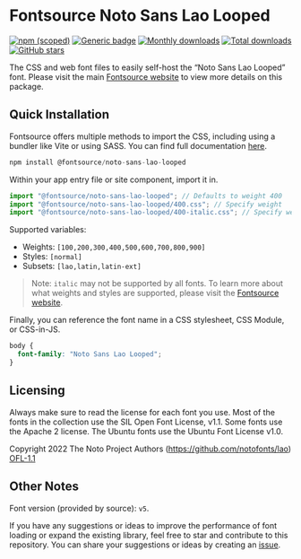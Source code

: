 # Fontsource Noto Sans Lao Looped

[![npm (scoped)](https://img.shields.io/npm/v/@fontsource/noto-sans-lao-looped?color=brightgreen)](https://www.npmjs.com/package/@fontsource/noto-sans-lao-looped) [![Generic badge](https://img.shields.io/badge/fontsource-passing-brightgreen)](https://github.com/fontsource/fontsource) [![Monthly downloads](https://badgen.net/npm/dm/@fontsource/noto-sans-lao-looped)](https://github.com/fontsource/fontsource) [![Total downloads](https://badgen.net/npm/dt/@fontsource/noto-sans-lao-looped)](https://github.com/fontsource/fontsource) [![GitHub stars](https://img.shields.io/github/stars/fontsource/fontsource.svg?style=social&label=Star)](https://github.com/fontsource/fontsource/stargazers)

The CSS and web font files to easily self-host the “Noto Sans Lao Looped” font. Please visit the main [Fontsource website](https://fontsource.org/fonts/noto-sans-lao-looped) to view more details on this package.

## Quick Installation

Fontsource offers multiple methods to import the CSS, including using a bundler like Vite or using SASS. You can find full documentation [here](https://fontsource.org/docs/getting-started/introduction).

```javascript
npm install @fontsource/noto-sans-lao-looped
```

Within your app entry file or site component, import it in.

```javascript
import "@fontsource/noto-sans-lao-looped"; // Defaults to weight 400
import "@fontsource/noto-sans-lao-looped/400.css"; // Specify weight
import "@fontsource/noto-sans-lao-looped/400-italic.css"; // Specify weight and style
```

Supported variables:
- Weights: `[100,200,300,400,500,600,700,800,900]`
- Styles: `[normal]`
- Subsets: `[lao,latin,latin-ext]`

> Note: `italic` may not be supported by all fonts. To learn more about what weights and styles are supported, please visit the [Fontsource website](https://fontsource.org/fonts/noto-sans-lao-looped).

Finally, you can reference the font name in a CSS stylesheet, CSS Module, or CSS-in-JS.

```css
body {
  font-family: "Noto Sans Lao Looped";
}
```

## Licensing
Always make sure to read the license for each font you use. Most of the fonts in the collection use the SIL Open Font License, v1.1. Some fonts use the Apache 2 license. The Ubuntu fonts use the Ubuntu Font License v1.0.

Copyright 2022 The Noto Project Authors (https://github.com/notofonts/lao)
[OFL-1.1](http://scripts.sil.org/OFL)

## Other Notes
Font version (provided by source): `v5`.

If you have any suggestions or ideas to improve the performance of font loading or expand the existing library, feel free to star and contribute to this repository. You can share your suggestions or ideas by creating an [issue](https://github.com/fontsource/fontsource/issues).